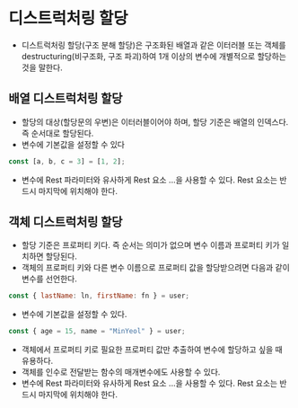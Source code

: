 # 디스트럭처링 할당

- 디스트럭처링 할당(구조 분해 할당)은 구조화된 배열과 같은 이터러블 또는 객체를 destructuring(비구조화, 구조 파괴)하여 1개 이상의 변수에 개별적으로 할당하는 것을 말한다.

## 배열 디스트럭처링 할당

- 할당의 대상(할당문의 우변)은 이터러블이어야 하며, 할당 기준은 배열의 인덱스다. 즉 순서대로 할당된다.
- 변수에 기본값을 설정할 수 있다

```javascript
const [a, b, c = 3] = [1, 2];
```

- 변수에 Rest 파라미터와 유사하게 Rest 요소 ...을 사용할 수 있다. Rest 요소는 반드시 마지막에 위치해야 한다.

## 객체 디스트럭처링 할당

- 할당 기준은 프로퍼티 키다. 즉 순서는 의미가 없으며 변수 이름과 프로퍼티 키가 일치하면 할당된다.
- 객체의 프로퍼티 키와 다른 변수 이름으로 프로퍼티 값을 할당받으려면 다음과 같이 변수를 선언한다.

```javascript
const { lastName: ln, firstName: fn } = user;
```

- 변수에 기본값을 설정할 수 있다.

```javascript
const { age = 15, name = "MinYeol" } = user;
```

- 객체에서 프로퍼티 키로 필요한 프로퍼티 값만 추출하여 변수에 할당하고 싶을 때 유용하다.
- 객체를 인수로 전달받는 함수의 매개변수에도 사용할 수 있다.
- 변수에 Rest 파라미터와 유사하게 Rest 요소 ...을 사용할 수 있다. Rest 요소는 반드시 마지막에 위치해야 한다.
